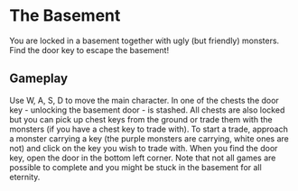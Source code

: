 # The Basement  
You are locked in a basement together with ugly (but friendly) monsters. Find the door key to escape the basement!

## Gameplay  
Use W, A, S, D to move the main character. In one of the chests the door key - unlocking the basement door - is stashed. All chests are also locked but you can pick up chest keys from the ground or trade them with the monsters (if you have a chest key to trade with). To start a trade, approach a monster carrying a key (the purple monsters are carrying, white ones are not) and click on the key you wish to trade with. When you find the door key, open the door in the bottom left corner. Note that not all games are possible to complete and you might be stuck in the basement for all eternity. 